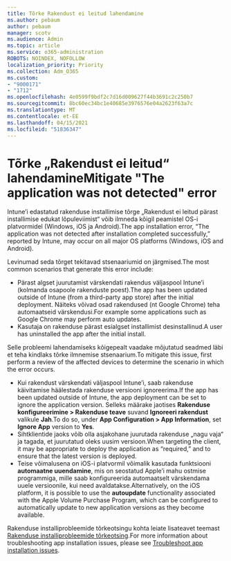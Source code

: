 ```yaml
---
title: Tõrke Rakendust ei leitud lahendamine
ms.author: pebaum
author: pebaum
manager: scotv
ms.audience: Admin
ms.topic: article
ms.service: o365-administration
ROBOTS: NOINDEX, NOFOLLOW
localization_priority: Priority
ms.collection: Adm_O365
ms.custom:
- "9000171"
- "1712"
ms.openlocfilehash: 4e0599f9bdf2c7d16d009627f44b3691c2c250b7
ms.sourcegitcommit: 8bc60ec34bc1e40685e3976576e04a2623f63a7c
ms.translationtype: MT
ms.contentlocale: et-EE
ms.lasthandoff: 04/15/2021
ms.locfileid: "51836347"
---
```

# <a name="mitigate-the-application-was-not-detected-error"></a><span data-ttu-id="774a3-102">Tõrke „Rakendust ei leitud“ lahendamine</span><span class="sxs-lookup"><span data-stu-id="774a3-102">Mitigate "The application was not detected" error</span></span>

<span data-ttu-id="774a3-103">Intune’i edastatud rakenduse installimise tõrge „Rakendust ei leitud pärast installimise edukat lõpuleviimist“ võib ilmneda kõigil peamistel OS-i platvormidel (Windows, iOS ja Android).</span><span class="sxs-lookup"><span data-stu-id="774a3-103">The app installation error, “The application was not detected after installation completed successfully,” reported by Intune, may occur on all major OS platforms (Windows, iOS and Android).</span></span>

<span data-ttu-id="774a3-104">Levinumad seda tõrget tekitavad stsenaariumid on järgmised.</span><span class="sxs-lookup"><span data-stu-id="774a3-104">The most common scenarios that generate this error include:</span></span>

- <span data-ttu-id="774a3-105">Pärast algset juurutamist värskendati rakendus väljaspool Intune’i (kolmanda osapoole rakenduste poest).</span><span class="sxs-lookup"><span data-stu-id="774a3-105">The app has been updated outside of Intune (from a third-party app store) after the initial deployment.</span></span> <span data-ttu-id="774a3-106">Näiteks võivad osad rakendused (nt Google Chrome) teha automaatseid värskendusi.</span><span class="sxs-lookup"><span data-stu-id="774a3-106">For example some applications such as Google Chrome may perform auto updates.</span></span>
- <span data-ttu-id="774a3-107">Kasutaja on rakenduse pärast esialgset installimist desinstallinud.</span><span class="sxs-lookup"><span data-stu-id="774a3-107">A user has uninstalled the app after the initial install.</span></span>

<span data-ttu-id="774a3-108">Selle probleemi lahendamiseks kõigepealt vaadake mõjutatud seadmed läbi et teha kindlaks tõrke ilmnemise stsenaarium.</span><span class="sxs-lookup"><span data-stu-id="774a3-108">To mitigate this issue, first perform a review of the affected devices to determine the scenario in which the error occurs.</span></span>

- <span data-ttu-id="774a3-109">Kui rakendust värskendati väljaspool Intune’i, saab rakenduse käivitamise häälestada rakenduse versiooni ignoreerima.</span><span class="sxs-lookup"><span data-stu-id="774a3-109">If the app has been updated outside of Intune, the app deployment can be set to ignore the application version.</span></span> <span data-ttu-id="774a3-110">Selleks määrake jaotises **Rakenduse konfigureerimine > Rakenduse teave** suvand **Ignoreeri rakendust** valikule **Jah**.</span><span class="sxs-lookup"><span data-stu-id="774a3-110">To do so, under **App Configuration > App Information**, set **Ignore App** version to **Yes**.</span></span>
- <span data-ttu-id="774a3-111">Sihtklientide jaoks võib olla asjakohane juurutada rakenduse „nagu vaja“ ja tagada, et juurutatud oleks uusim versioon.</span><span class="sxs-lookup"><span data-stu-id="774a3-111">When targeting the client, it may be appropriate to deploy the application as “required,” and to ensure that the latest version is deployed.</span></span>
- <span data-ttu-id="774a3-112">Teise võimalusena on iOS-i platvormil võimalik kasutada funktsiooni **automaatne uuendamine**, mis on seostatud Apple’i mahu ostmise programmiga, mille saab konfigureerida automaatselt värskendama uuele versioonile, kui need avaldatakse.</span><span class="sxs-lookup"><span data-stu-id="774a3-112">Alternatively, on the iOS platform, it is possible to use the **autoupdate** functionality associated with the Apple Volume Purchase Program, which can be configured to automatically update to new application versions as they become available.</span></span>

<span data-ttu-id="774a3-113">Rakenduse installiprobleemide tõrkeotsingu kohta leiate lisateavet teemast [Rakenduse installiprobleemide tõrkeotsing](https://docs.microsoft.com/intune/troubleshoot-app-install).</span><span class="sxs-lookup"><span data-stu-id="774a3-113">For more information about troubleshooting app installation issues, please see [Troubleshoot app installation issues](https://docs.microsoft.com/intune/troubleshoot-app-install).</span></span>
